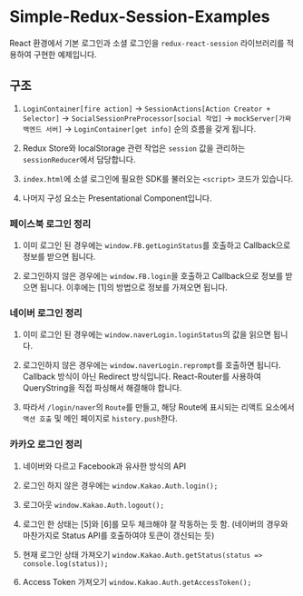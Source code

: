 # Simple-Redux-Session-Examples

React 환경에서 기본 로그인과 소셜 로그인을 `redux-react-session` 라이브러리를 적용하여 구현한 예제입니다.

## 구조

1. `LoginContainer[fire action]` -> `SessionActions[Action Creator + Selector]` -> `SocialSessionPreProcessor[social 작업]` -> `mockServer[가짜 백엔드 서버]` -> `LoginContainer[get info]` 순의 흐름을 갖게 됩니다.

2. Redux Store와 localStorage 관련 작업은 `session` 값을 관리하는 `sessionReducer`에서 담당합니다.

3. `index.html`에 소셜 로그인에 필요한 SDK를 불러오는 `<script>` 코드가 있습니다.

4. 나머지 구성 요소는 Presentational Component입니다.

### 페이스북 로그인 정리

1. 이미 로그인 된 경우에는 `window.FB.getLoginStatus`를 호출하고 Callback으로 정보를 받으면 됩니다.

2. 로그인하지 않은 경우에는 `window.FB.login`을 호출하고 Callback으로 정보를 받으면 됩니다. 이후에는 [1]의 방법으로 정보를 가져오면 됩니다.

### 네이버 로그인 정리

1. 이미 로그인 된 경우에는 `window.naverLogin.loginStatus`의 값을 읽으면 됩니다.

2. 로그인하지 않은 경우에는 `window.naverLogin.reprompt`를 호출하면 됩니다. Callback 방식이 아닌 Redirect 방식입니다. React-Router를 사용하여 QueryString을 직접 파싱해서 해결해야 합니다. 

3. 따라서 `/login/naver`의 `Route`를 만들고, 해당 Route에 표시되는 리액트 요소에서 `액션 호출` 및 메인 페이지로 `history.push`한다.

### 카카오 로그인 정리

1. 네이버와 다르고 Facebook과 유사한 방식의 API

2. 로그인 하지 않은 경우에는 `window.Kakao.Auth.login();`

3. 로그아웃 `window.Kakao.Auth.logout();`

4. 로그인 한 상태는 [5]와 [6]를 모두 체크해야 잘 작동하는 듯 함. (네이버의 경우와 마찬가지로 Status API를 호출하여야 토큰이 갱신되는 듯)

5. 현재 로그인 상태 가져오기 `window.Kakao.Auth.getStatus(status => console.log(status));`

6. Access Token 가져오기 `window.Kakao.Auth.getAccessToken();`